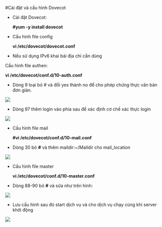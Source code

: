 #Cài đặt và cấu hình Dovecot

- Cài đặt Dovecot:

  **#yum -y install dovecot**

- Cấu hình file config

  **vi /etc/dovecot/dovecot.conf**

- Nếu sử dụng IPv6 khai bái địa chỉ cần dùng

Cấu hình file authen:

  **vi /etc/dovecot/conf.d/10-auth.conf**

- Dòng 9 loại bỏ # và đổi yes thành no để cho phép chứng thực văn bản đơn giản.

<img src="http://i.imgur.com/UgKqsMD.png">

- Dòng 97 thêm login vào phía sau để xác định cơ chế xác thực login

<img src="http://i.imgur.com/EamYqnS.png">

- Cấu hình file mail

  **#vi /etc/dovecot/conf.d/10-mail.conf**

- Dòng 30 bỏ **#** và thêm maildir:~/Maildir cho mail_location

<img src="http://i.imgur.com/tvk02Zn.png">

- Cấu hình file master

  **vi /etc/dovecot/conf.d/10-master.conf**

- Dòng 88-90 bỏ **#** và sửa như trên hình:

<img src="http://i.imgur.com/bteYr3Q.png">

- Lưu cấu hình sau đó start dịch vụ và cho dịch vụ chạy cùng khi server khởi động

<img src="http://i.imgur.com/6g9rOy8.png">
